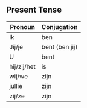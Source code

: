## Present Tense

| Pronoun     | Conjugation    |
| ----------- | -------------- |
| Ik          | ben            |
| Jij/je      | bent (ben jij) |
| U           | bent           |
| hij/zij/het | is             |
| wij/we      | zijn           |
| jullie      | zijn           |
| zij/ze      | zijn           |


